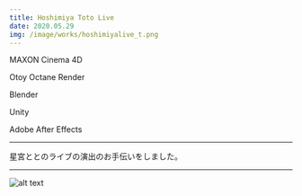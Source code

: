 ```yaml
---
title: Hoshimiya Toto Live
date: 2020.05.29
img: /image/works/hoshimiyalive_t.png
---
```


MAXON Cinema 4D

Otoy Octane Render

Blender

Unity

Adobe After Effects

<hr>

星宮ととのライブの演出のお手伝いをしました。

<hr>

![alt text](https://drive.google.com/uc?export=view&id=16KOO9c_HbvTSTnnjtnPR5dLnIc2a7pxZ)

